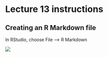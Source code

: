 # Lecture 13 instructions

## Creating an R Markdown file

In RStudio, choose File --> R Markdown

![](rmarkdown1)
